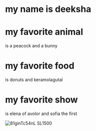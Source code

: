 # my name is deeksha

# my favorite animal
is a peacock and a bunny

# my favorite food
is donuts and keramolagutal

# my favorite show
is elena of avolor and sofia the first

![81ginTc54nL _SL1500_](https://user-images.githubusercontent.com/59803854/76456973-f0448f00-63a5-11ea-9230-2bb60f695998.jpg)
